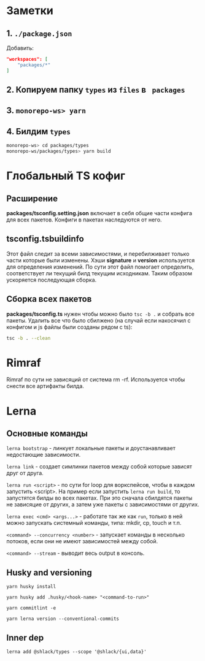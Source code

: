 # Заметки

## 1. `./package.json`

Добавить:

```json
"workspaces": [
    "packages/*"
]
```

## 2. Копируем папку `types` из `files` в ` packages`

## 3. `monorepo-ws> yarn`

## 4. Билдим `types`

```bash
monorepo-ws> cd packages/types
monorepo-ws/packages/types> yarn build
```

# Глобальный TS кофиг

## Расширение

**packages/tsconfig.setting.json** включает в себя общие части конфига для всех пакетов. Конфиги в пакетах наследуются от него.

## tsconfig.tsbuildinfo

Этот файл следит за всеми зависимостями, и перебилживает только части которые были изменены. Хэши **signature** и **version** используется для определения изменений. По сути этот файл помогает определить, соответствует ли текущий билд текущим исходникам. Таким образом ускоряется последующая сборка.

## Сборка всех пакетов

**packages/tsconfig.ts** нужен чтобы можно было `tsc -b .` и собрать все пакеты.
Удалить все что было сбилжено (на случай если накосячил с конфигом и js файлы были созданы рядом с ts):

```bash
tsc -b . --clean
```

# Rimraf

Rimraf по сути не зависяций от система rm -rf. Используется чтобы снести все артифакты билда.

# Lerna

## Основные команды

`lerna bootstrap` - линкует локальные пакеты и доустанавливает недостающие зависимости.

`lerna link` - создает симлинки пакетов между собой которые зависят друг от друга.

`lerna run <script>` - по сути for loop для воркспейсов, чтобы в каждом запустить \<script\>. На пример если запустить `lerna run build`, то запустятся билды во всех пакетах. При это сначала сбилдятся пакеты не зависяцие от других, а затем уже пакеты с зависимостями от других.

`lerna exec <cmd> <args...>` - работате так же как `run`, только в ней можно запускать системный команды, типа: mkdir, cp, touch и т.п.

`<command> --concurrency <number>` - запускает команды в несколько потоков, если они не имеют зависимостей между собой.

`<command> --stream` - выводит весь output в консоль.

## Husky and versioning

`yarn husky install`

`yarn husky add .husky/<hook-name> "<command-to-run>"`

`yarn commitlint -e`

`yarn lerna version --conventional-commits`

## Inner dep

`lerna add @shlack/types --scope '@shlack/{ui,data}'`
